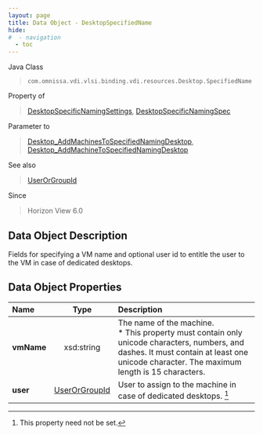 ```yaml
---
layout: page
title: Data Object - DesktopSpecifiedName
hide:
#  - navigation
  - toc
---
```






Java Class
> `com.omnissa.vdi.vlsi.binding.vdi.resources.Desktop.SpecifiedName`

Property of
> [DesktopSpecificNamingSettings](vdi.resources.Desktop.SpecificNamingSettings.md#field_detail), [DesktopSpecificNamingSpec](vdi.resources.Desktop.SpecificNamingSpec.md#field_detail)

Parameter to
> [Desktop_AddMachinesToSpecifiedNamingDesktop](vdi.resources.Desktop.md#addMachinesToSpecifiedNamingDesktop), [Desktop_AddMachineToSpecifiedNamingDesktop](vdi.resources.Desktop.md#addMachineToSpecifiedNamingDesktop)

See also
> [UserOrGroupId](vdi.entity.UserOrGroupId.md)

Since
> Horizon View 6.0


## Data Object Description

Fields for specifying a VM name and optional user id to entitle the user to the VM in case of dedicated desktops.

## Data Object Properties

 Name | Type | Description
:---|:---:|:---
**vmName**|  xsd:string|  The name of the machine. <br>* This property must contain only unicode characters, numbers, and dashes. It must contain at least one unicode character. The maximum length is 15 characters.
**user**| [UserOrGroupId](vdi.entity.UserOrGroupId.md)|  User to assign to the machine in case of dedicated desktops. [^1]


 


[^1]: This property need not be set.